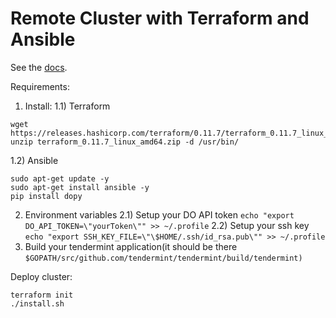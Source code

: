 # Remote Cluster with Terraform and Ansible

See the [docs](https://tendermint.com/docs/networks/terraform-and-ansible.html).

Requirements:
1) Install:
1.1) Terraform
```
wget https://releases.hashicorp.com/terraform/0.11.7/terraform_0.11.7_linux_amd64.zip
unzip terraform_0.11.7_linux_amd64.zip -d /usr/bin/
```
1.2) Ansible
``` sudo apt-add-repository ppa:ansible/ansible -y
sudo apt-get update -y
sudo apt-get install ansible -y
pip install dopy
```
2) Environment variables
2.1) Setup your DO API token
`echo "export DO_API_TOKEN=\"yourToken\"" >> ~/.profile`
2.2) Setup your ssh key
`echo "export SSH_KEY_FILE=\"\$HOME/.ssh/id_rsa.pub\"" >> ~/.profile`
3) Build your tendermint application(it should be there `$GOPATH/src/github.com/tendermint/tendermint/build/tendermint)`

Deploy cluster:
```
terraform init
./install.sh
```
